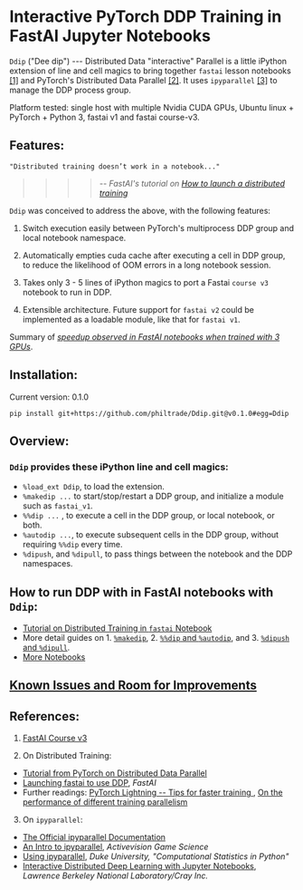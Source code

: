 # Interactive PyTorch DDP Training in FastAI Jupyter Notebooks

`Ddip` ("Dee dip") --- Distributed Data "interactive" Parallel is a little iPython extension of line and cell magics to bring together `fastai` lesson notebooks [[1]](#course_v3) and PyTorch's Distributed Data Parallel [[2]](#pytorchddp).  It uses `ipyparallel` [[3]](#ipp) to manage the DDP process group. 

Platform tested: single host with multiple Nvidia CUDA GPUs, Ubuntu linux + PyTorch + Python 3, fastai v1 and fastai course-v3.

## Features:

    "Distributed training doesn’t work in a notebook..."
>>>>-- *FastAI's tutorial on [How to launch a distributed training](https://docs.fast.ai/distributed.html)*

`Ddip` was conceived to address the above, with the following features:

1. Switch execution easily between PyTorch's multiprocess DDP group and local notebook namespace.

2. Automatically empties cuda cache after executing a cell in DDP group, to reduce the likelihood of OOM errors in a long notebook session.

3. Takes only 3 - 5 lines of iPython magics to port a Fastai `course v3` notebook to run in DDP.


4. Extensible architecture.  Future support for `fastai v2` could be implemented as a loadable module, like that for `fastai v1`.

Summary of [*speedup observed in FastAI notebooks when trained with 3 GPUs*](docs/speedups_dl1.md).

## Installation:

Current version: 0.1.0

`pip install git+https://github.com/philtrade/Ddip.git@v0.1.0#egg=Ddip`

## Overview:
### `Ddip` provides these iPython line and cell magics:
* `%load_ext Ddip`,  to load the extension.
* `%makedip ...` to start/stop/restart a DDP group, and initialize a module such as `fastai_v1`.  
* `%%dip ...` , to execute a cell in the DDP group, or local notebook, or both.
* `%autodip ...`, to execute subsequent cells in the DDP group, without requiring `%%dip` every time.
* `%dipush`, and `%dipull`, to pass things between the notebook and the DDP namespaces.


## How to run DDP with in FastAI notebooks with `Ddip`:
* [Tutorial on Distributed Training in `fastai` Notebook](notebooks/Ddip_usage_fastai.ipynb)
* More detail guides on 1. [`%makedip`](notebooks/usage_%makedip.ipynb), 2. [`%%dip` and `%autodip`](notebooks/usage_%%dip_%autodip.ipynb), and 3. [`%dipush` and `%dipull`](notebooks/usage_%dipush_%dipull.ipynb).
* [More Notebooks](notebooks/)

## [Known Issues and Room for Improvements](Issues.md)

## References:

1. <a name="course_v3"></a> [FastAI Course v3](https://course.fast.ai/)

2. <a name="pytorchddp"></a>On Distributed Training:
* [Tutorial from PyTorch on Distributed Data Parallel](https://pytorch.org/tutorials/intermediate/ddp_tutorial.html)
* [Launching fastai to use DDP](https://docs.fast.ai/distributed.html), *FastAI*
* Further readings: [PyTorch Lightning -- Tips for faster training ](https://towardsdatascience.com/9-tips-for-training-lightning-fast-neural-networks-in-pytorch-8e63a502f565), [On the performance of different training parallelism](http://www.telesens.co/2019/04/04/distributed-data-parallel-training-using-pytorch-on-aws/)


3. <a name="ipp"></a>On `ipyparallel`:
* [The Official ipyparallel Documentation](https://ipyparallel.readthedocs.io/en/latest/intro.html)
* [An Intro to ipyparallel](http://activisiongamescience.github.io/2016/04/19/IPython-Parallel-Introduction/), *Activevision Game Science*
* [Using ipyparallel](http://people.duke.edu/~ccc14/sta-663-2016/19C_IPyParallel.html), *Duke University, "Computational Statistics in Python"*
* [Interactive Distributed Deep Learning with Jupyter Notebooks](https://sc18.supercomputing.org/proceedings/tech_poster/poster_files/post206s2-file3.pdf), *Lawrence Berkeley National Laboratory/Cray Inc.*



